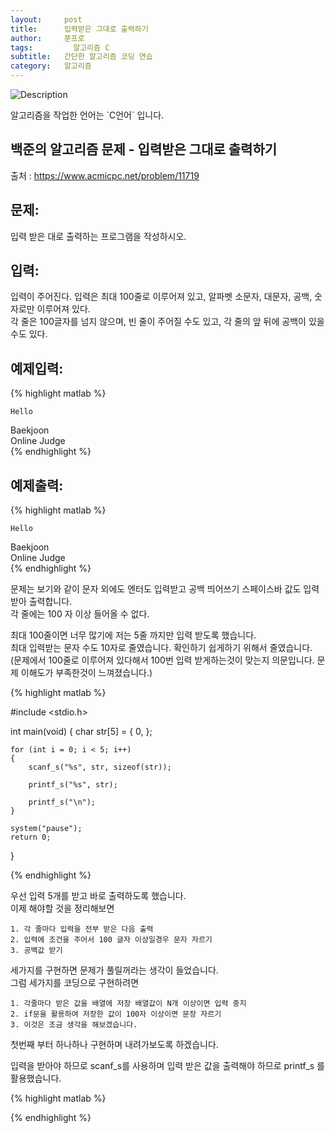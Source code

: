 ```yaml
---
layout:     post
title:      입력받은 그대로 출력하기
author:     쭌프로
tags: 		  알고리즘 C
subtitle:   간단한 알고리즘 코딩 연습
category:   알고리즘
---
```

<!-- Start Writing Below in Markdown -->


![Description](https://alalstjr.github.io/promote.github.io/img/ag-bg.png)

<p>알고리즘을 작업한 언어는 `C언어` 입니다.</p>

## 백준의 알고리즘 문제 - 입력받은 그대로 출력하기

출처 : <a href="https://www.acmicpc.net/problem/11719">https://www.acmicpc.net/problem/11719</a>

## 문제:

<p>입력 받은 대로 출력하는 프로그램을 작성하시오.</p>

## 입력:

<p>
  입력이 주어진다. 입력은 최대 100줄로 이루어져 있고, 알파벳 소문자, 대문자, 공백, 숫자로만 이루어져 있다. <br/>
  각 줄은 100글자를 넘지 않으며, 빈 줄이 주어질 수도 있고, 각 줄의 앞 뒤에 공백이 있을 수도 있다.
</p>

## 예제입력:
{% highlight matlab %}

    Hello

Baekjoon     
   Online Judge    
{% endhighlight %}

## 예제출력:
{% highlight matlab %}

    Hello

Baekjoon     
   Online Judge    
{% endhighlight %}

<p>
  문제는 보기와 같이 문자 외에도 엔터도 입력받고 공백 띄어쓰기 스페이스바 값도 입력받아 출력합니다. <br/>
  각 줄에는 100 자 이상 들어올 수 없다.
</p>

<p>
  최대 100줄이면 너무 많기에 저는 5줄 까지만 입력 받도록 했습니다. <br/>
  최대 입력받는 문자 수도 10자로 줄였습니다. 확인하기 쉽게하기 위해서 줄였습니다. <br/>
  (문제에서 100줄로 이루어져 있다해서 100번 입력 받게하는것이 맞는지 의문입니다. 문제 이해도가 부족한것이 느껴졌습니다.)
</p>

{% highlight matlab %}

#include <stdio.h>

int main(void) 
{
	char str[5] = { 0, };

	for (int i = 0; i < 5; i++) 
	{
		scanf_s("%s", str, sizeof(str));

		printf_s("%s", str);

		printf_s("\n");
	}

	system("pause");
	return 0;
}

{% endhighlight %}

<p>
  우선 입력 5개를 받고 바로 출력하도록 했습니다. <br/>
  이제 해야할 것을 정리해보면 <br/>
	
	1. 각 줄마다 입력을 전부 받은 다음 출력
	2. 입력에 조건을 주어서 100 글자 이상일경우 문자 자르기
	3. 공백값 받기

  세가지를 구현하면 문제가 풀릴꺼라는 생각이 들었습니다. <br/>
  그럼 세가지를 코딩으로 구현하려면 <br/>
  
  	1. 각줄마다 받은 값을 배열에 저장 배열값이 N개 이상이면 입력 중지
	2. if문을 활용하여 저장한 값이 100자 이상이면 문장 자르기
	3. 이것은 조금 생각을 해보겠습니다.

  첫번째 부터 하나하나 구현하며 내려가보도록 하겠습니다.
</p>
	
<p>
  
</p>
	
<p>
  입력을 받아야 하므로 scanf_s를 사용하며 입력 받은 값을 출력해야 하므로 printf_s 를 활용했습니다.
</p>

{% highlight matlab %}

{% endhighlight %}
